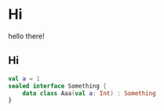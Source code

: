 # Hi

hello there!

## Hi


```kotlin
val a = 1
sealed interface Something {
    data class Aaa(val a: Int) : Something
}
```